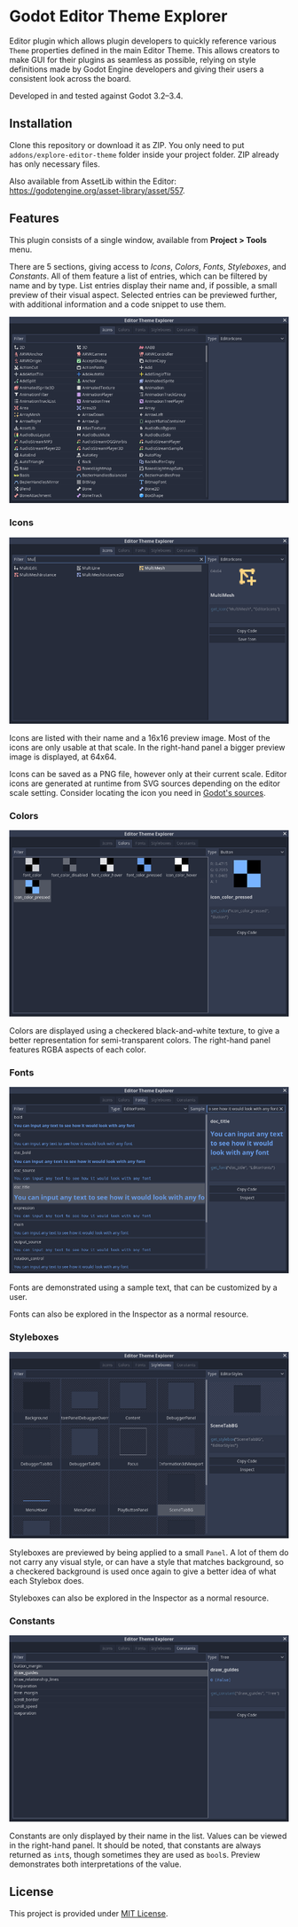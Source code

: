 # Godot Editor Theme Explorer
Editor plugin which allows plugin developers to quickly reference various `Theme` properties defined in the main Editor Theme. This allows creators to make GUI for their plugins as seamless as possible, relying on style definitions made by Godot Engine developers and giving their users a consistent look across the board.

Developed in and tested against Godot 3.2–3.4.

## Installation
Clone this repository or download it as ZIP. You only need to put `addons/explore-editor-theme` folder inside your project folder. ZIP already has only necessary files.

Also available from AssetLib within the Editor: https://godotengine.org/asset-library/asset/557.

## Features
This plugin consists of a single window, available from **Project > Tools** menu.

There are 5 sections, giving access to *Icons*, *Colors*, *Fonts*, *Styleboxes*, and *Constants*. All of them feature a list of entries, which can be filtered by name and by type. List entries display their name and, if possible, a small preview of their visual aspect. Selected entries can be previewed further, with additional information and a code snippet to use them.

![Initial look](images/preview-1.png)

### Icons
![Icons tab](images/preview-2.png)

Icons are listed with their name and a 16x16 preview image. Most of the icons are only usable at that scale. In the right-hand panel a bigger preview image is displayed, at 64x64.

Icons can be saved as a PNG file, however only at their current scale. Editor icons are generated at runtime from SVG sources depending on the editor scale setting. Consider locating the icon you need in [Godot's sources](https://github.com/godotengine/godot/tree/master/editor/icons).

### Colors
![Icons tab](images/preview-3.png)

Colors are displayed using a checkered black-and-white texture, to give a better representation for semi-transparent colors. The right-hand panel features RGBA aspects of each color.

### Fonts
![Icons tab](images/preview-4.png)

Fonts are demonstrated using a sample text, that can be customized by a user.

Fonts can also be explored in the Inspector as a normal resource.

### Styleboxes
![Icons tab](images/preview-5.png)

Styleboxes are previewed by being applied to a small `Panel`. A lot of them do not carry any visual style, or can have a style that matches background, so a checkered background is used once again to give a better idea of what each Stylebox does.

Styleboxes can also be explored in the Inspector as a normal resource.

### Constants
![Icons tab](images/preview-6.png)

Constants are only displayed by their name in the list. Values can be viewed in the right-hand panel. It should be noted, that constants are always returned as `int`s, though sometimes they are used as `bool`s. Preview demonstrates both interpretations of the value.

## License
This project is provided under [MIT License](LICENSE).
